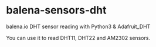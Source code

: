 # balena-sensors-dht
balena.io DHT sensor reading with Python3 &amp; Adafruit_DHT

You can use it to read DHT11, DHT22 and AM2302 sensors.
